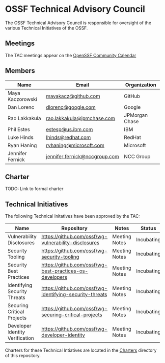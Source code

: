 # OSSF Technical Advisory Council

The OSSF Technical Advisory Council is responsible for oversight of the various Technical Initiatives of the OSSF.

## Meetings

The TAC meetings appear on the [OpenSSF Community Calendar](https://calendar.google.com/calendar?cid=czYzdm9lZmhwNWk5cGZsdGI1cTY3bmdwZXNAZ3JvdXAuY2FsZW5kYXIuZ29vZ2xlLmNvbQ)

## Members

| Name | Email | Organization |
| --- | --- | --- |
| Maya Kaczorowski | mayakacz@github.com | GitHub |
| Dan Lorenc | dlorenc@google.com | Google |
| Rao Lakkakula | rao.lakkakula@jpmchase.com | JPMorgan Chase |
| Phil Estes | estesp@us.ibm.com | IBM |
| Luke Hinds | lhinds@redhat.com | RedHat |
| Ryan Haning | ryhaning@microsoft.com | Microsoft | 
| Jennifer Fernick | jennifer.fernick@nccgroup.com | NCC Group |


## Charter

TODO: Link to formal charter

## Technical Initiatives

The following Technical Initatives have been approved by the TAC:

| Name                                                 | Repository |  Notes       | Status     |
| ---------------------------------------------------- | ---------- | -------------- | ---------- |
| Vulnerability Disclosures                            | https://github.com/ossf/wg-vulnerability-disclosures          | Meeting Notes | Incubating |
| Security Tooling                                     | https://github.com/ossf/wg-security-tooling                   | Meeting Notes | Incubating |
| Security Best Practices                              | https://github.com/ossf/wg-best-practices-os-developers       | Meeting Notes | Incubating |
| Identifying Security Threats                         | https://github.com/ossf/wg-identifying-security-threats       | Meeting Notes | Incubating |
| Securing Critical Projects                           | https://github.com/ossf/wg-securing-critical-projects         | Meeting Notes | Incubating |
| Developer Identity Verification                      | https://github.com/ossf/wg-developer-identity                 | Meeting Notes | Incubating |

Charters for these Technical Intiatives are located in the [Charters](charters)
directory of this repository.
